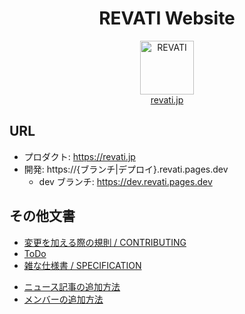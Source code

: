 <h1 align="center">REVATI Website</h1>

<!-- .-+~*
###### 俺だけ入れる【最強プロeスポーツチーム】で宇宙最強〜一日中ゲームをして引きこもる低学歴ニートの俺、実は家族から見放された全一プロeスポーツ選手の生まれ変わりだった。俺にだけ使えるUSSRランク級最強キーボードと1000円マウスで宇宙で最強のeスポーツ選手となる～俺にだけある最強神スキルで無双したら垢BAN食らったので引退します～
*~+-. -->
<p align="center">
	<img src="https://revati.jp/images/logos/revati/icon_180px_oxipng.png" alt="REVATI" width="86" />
	<br />
	<a href="https://revati.jp">revati.jp</a>
</p>

## URL

- プロダクト: https://revati.jp
- 開発: https://{ブランチ|デプロイ}.revati.pages.dev
  - dev ブランチ: https://dev.revati.pages.dev

## その他文書

- [変更を加える際の規則 / CONTRIBUTING](./docs/CONTRIBUTING.md)
- [ToDo](./docs/TODO.md)
- [雑な仕様書 / SPECIFICATION](./docs/SPECIFICATION.md)

* [ニュース記事の追加方法](./docs/ADDING_NEWS.md)
* [メンバーの追加方法](./src/lib/scripts/data/MEMBERS.ts)

